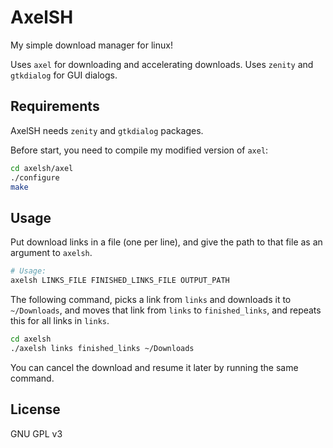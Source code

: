 # AxelSH

My simple download manager for linux!

Uses `axel` for downloading and accelerating downloads. Uses `zenity` and `gtkdialog` for GUI dialogs.

## Requirements

AxelSH needs `zenity` and `gtkdialog` packages.

Before start, you need to compile my modified version of `axel`:

```bash
cd axelsh/axel
./configure
make
```

## Usage

Put download links in a file (one per line), and give the path to that file as an argument to `axelsh`.

```bash
# Usage:
axelsh LINKS_FILE FINISHED_LINKS_FILE OUTPUT_PATH
```

The following command, picks a link from `links` and downloads it to `~/Downloads`, and moves that link from `links` to `finished_links`, and repeats this for all links in `links`.

```bash
cd axelsh
./axelsh links finished_links ~/Downloads
```

You can cancel the download and resume it later by running the same command.

## License
GNU GPL v3